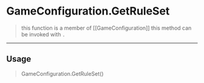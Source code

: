 # GameConfiguration.GetRuleSet
> this function is a member of [[GameConfiguration]]
> this method can be invoked with `.`
-----
## Usage
> GameConfiguration.GetRuleSet()
